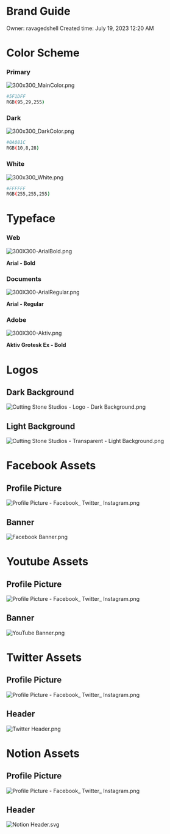 # Brand Guide

Owner: ravagedshell
Created time: July 19, 2023 12:20 AM

# Color Scheme

### Primary

![300x300_MainColor.png](Brand%20Guide%202d5ca4aa44a34a4d98f3892f44f09181/300x300_MainColor.png)

```bash
#5F1DFF
RGB(95,29,255)
```

### Dark

![300x300_DarkColor.png](Brand%20Guide%202d5ca4aa44a34a4d98f3892f44f09181/300x300_DarkColor.png)

```bash
#0A081C
RGB(10,8,28)
```

### White

![300x300_White.png](Brand%20Guide%202d5ca4aa44a34a4d98f3892f44f09181/300x300_White.png)

```bash
#FFFFFF
RGB(255,255,255)
```

# Typeface

### Web

![300X300-ArialBold.png](Brand%20Guide%202d5ca4aa44a34a4d98f3892f44f09181/300X300-ArialBold.png)

**Arial - Bold**

### Documents

![300X300-ArialRegular.png](Brand%20Guide%202d5ca4aa44a34a4d98f3892f44f09181/300X300-ArialRegular.png)

**Arial - Regular**

### Adobe

![300X300-Aktiv.png](Brand%20Guide%202d5ca4aa44a34a4d98f3892f44f09181/300X300-Aktiv.png)

**Aktiv Grotesk Ex - Bold**

# Logos

## Dark Background

![Cutting Stone Studios - Logo - Dark Background.png](Brand%20Guide%202d5ca4aa44a34a4d98f3892f44f09181/Cutting_Stone_Studios_-_Logo_-_Dark_Background.png)

## Light Background

![Cutting Stone Studios - Transparent - Light Background.png](Brand%20Guide%202d5ca4aa44a34a4d98f3892f44f09181/Cutting_Stone_Studios_-_Transparent_-_Light_Background.png)

# Facebook Assets

## Profile Picture

![Profile Picture - Facebook_ Twitter_ Instagram.png](Brand%20Guide%202d5ca4aa44a34a4d98f3892f44f09181/Profile_Picture_-_Facebook__Twitter__Instagram.png)

## Banner

![Facebook Banner.png](Brand%20Guide%202d5ca4aa44a34a4d98f3892f44f09181/Facebook_Banner.png)

# Youtube Assets

## Profile Picture

![Profile Picture - Facebook_ Twitter_ Instagram.png](Brand%20Guide%202d5ca4aa44a34a4d98f3892f44f09181/Profile_Picture_-_Facebook__Twitter__Instagram.png)

## Banner

![YouTube Banner.png](Brand%20Guide%202d5ca4aa44a34a4d98f3892f44f09181/YouTube_Banner.png)

# Twitter Assets

## Profile Picture

![Profile Picture - Facebook_ Twitter_ Instagram.png](Brand%20Guide%202d5ca4aa44a34a4d98f3892f44f09181/Profile_Picture_-_Facebook__Twitter__Instagram.png)

## Header

![Twitter Header.png](Brand%20Guide%202d5ca4aa44a34a4d98f3892f44f09181/Twitter_Header.png)

# Notion Assets

## Profile Picture

![Profile Picture - Facebook_ Twitter_ Instagram.png](Brand%20Guide%202d5ca4aa44a34a4d98f3892f44f09181/Profile_Picture_-_Facebook__Twitter__Instagram.png)

## Header

![Notion Header.svg](Brand%20Guide%202d5ca4aa44a34a4d98f3892f44f09181/Notion_Header.svg)